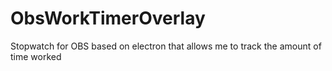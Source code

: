 # ObsWorkTimerOverlay
Stopwatch for OBS based on electron that allows me to track the amount of time worked
